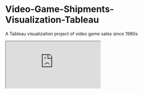 # Video-Game-Shipments-Visualization-Tableau
A Tableau visualization project of video game sales since 1980s
<iframe src="https://public.tableau.com/profile/paul.jin#!/vizhome/VideoGamesSalesVisualization/Story1?publish=yes"></iframe>
